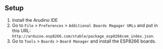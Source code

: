 
## Setup

1. Install the Arudino IDE
2. Go to `File` > `Preferences` > `Additional Boards Magager URLs` and put
in this URL: `http://arduino.esp8266.com/stable/package_esp8266com_index.json`.
3. Go to `Tools` > `Boards` > `Board Manager` and install the ESP8266 boards.
